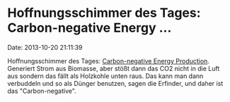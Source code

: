 Hoffnungsschimmer des Tages: Carbon-negative Energy \...
========================================================

Date: 2013-10-20 21:11:39

Hoffnungsschimmer des Tages: [Carbon-negative Energy
Production](http://news.cnet.com/8301-11386_3-57608281-76/carbon-negative-energy-a-reality-at-last-and-cheap-too/).
Generiert Strom aus Biomasse, aber stößt dann das CO2 nicht in die Luft
aus sondern das fällt als Holzkohle unten raus. Das kann man dann
verbuddeln und so als Dünger benutzen, sagen die Erfinder, und daher ist
das \"Carbon-negative\".
